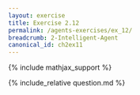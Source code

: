 ```yaml
---
layout: exercise
title: Exercise 2.12
permalink: /agents-exercises/ex_12/
breadcrumb: 2-Intelligent-Agent
canonical_id: ch2ex11
---
```


{% include mathjax_support %}
<div id="hiddden">{% include_relative question.md %}</div>